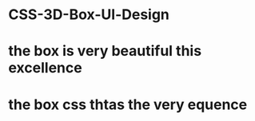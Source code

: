 # CSS-3D-Box-Ul-Design
# the box is very beautiful this excellence
# the box css thtas the very equence
